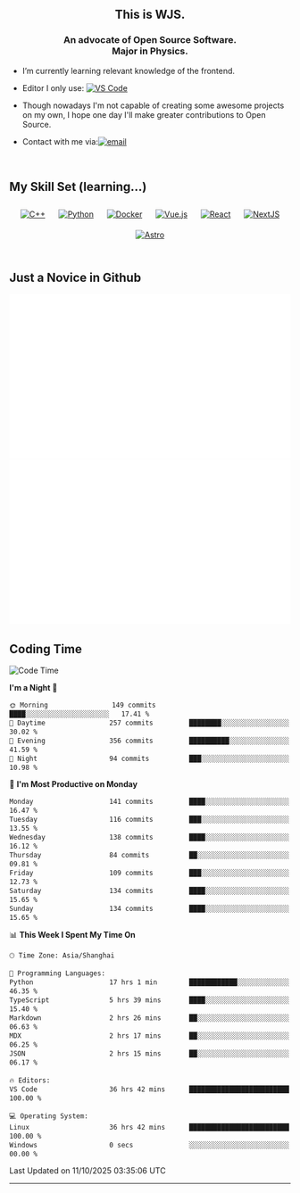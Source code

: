 ## <div align="center">This is WJS.</div>  
  

### <div align="center">An advocate of Open Source Software.<br>Major in Physics.</div>  
  

- I’m currently learning relevant knowledge of the frontend.  
  

- Editor I only use: [![VS Code](https://img.shields.io/badge/-VS%20Code-007ACC?style=plastic&logo=visual-studio-code)](https://code.visualstudio.com/)  
  

- Though nowadays I'm not capable of creating some awesome projects on my own, I hope one day I'll make greater contributions to Open Source.  
  

- Contact with me via:[![email](https://img.shields.io/badge/My-e--mail-red)](mailto:wjs@wjsphy.top)  
  

<br/>  


## My Skill Set (learning...)
<div align="center">  
<a href="https://www.cplusplus.com/" target="_blank"><img style="margin: 10px" src="https://profilinator.rishav.dev/skills-assets/cplusplus-original.svg" alt="C++" height="50" /></a>  
<a href="https://www.python.org/" target="_blank"><img style="margin: 10px" src="https://profilinator.rishav.dev/skills-assets/python-original.svg" alt="Python" height="50" /></a>  
<a href="https://www.docker.com/" target="_blank"><img style="margin: 10px" src="https://profilinator.rishav.dev/skills-assets/docker-original-wordmark.svg" alt="Docker" height="50" /></a>  
<a href="https://vuejs.org/" target="_blank"><img style="margin: 10px" src="https://profilinator.rishav.dev/skills-assets/vuejs-original-wordmark.svg" alt="Vue.js" height="50" /></a>  
<a href="https://reactjs.org/" target="_blank"><img style="margin: 10px" src="https://profilinator.rishav.dev/skills-assets/react-original-wordmark.svg" alt="React" height="50" /></a>  
<a href="https://nextjs.org/" target="_blank"><img style="margin: 10px" src="https://profilinator.rishav.dev/skills-assets/nextjs.png" alt="NextJS" height="50" /></a>  
<a href="https://www.astro.build/" target="_blank"><img style="margin: 10px" src="https://profilinator.rishav.dev/skills-assets/astro.svg" alt="Astro" height="50" /></a>   
</div>

<br/>  


## Just a Novice in Github  
![](https://raw.githubusercontent.com/wjsoj/github-stats-transparent/output/generated/overview.svg)
![](https://raw.githubusercontent.com/wjsoj/github-stats-transparent/output/generated/languages.svg)

## Coding Time

<!--START_SECTION:waka-->
![Code Time](http://img.shields.io/badge/Code%20Time-1%2C443%20hrs%2047%20mins-blue)

**I'm a Night 🦉** 

```text
🌞 Morning                149 commits         ████░░░░░░░░░░░░░░░░░░░░░   17.41 % 
🌆 Daytime                257 commits         ████████░░░░░░░░░░░░░░░░░   30.02 % 
🌃 Evening                356 commits         ██████████░░░░░░░░░░░░░░░   41.59 % 
🌙 Night                  94 commits          ███░░░░░░░░░░░░░░░░░░░░░░   10.98 % 
```
📅 **I'm Most Productive on Monday** 

```text
Monday                   141 commits         ████░░░░░░░░░░░░░░░░░░░░░   16.47 % 
Tuesday                  116 commits         ███░░░░░░░░░░░░░░░░░░░░░░   13.55 % 
Wednesday                138 commits         ████░░░░░░░░░░░░░░░░░░░░░   16.12 % 
Thursday                 84 commits          ██░░░░░░░░░░░░░░░░░░░░░░░   09.81 % 
Friday                   109 commits         ███░░░░░░░░░░░░░░░░░░░░░░   12.73 % 
Saturday                 134 commits         ████░░░░░░░░░░░░░░░░░░░░░   15.65 % 
Sunday                   134 commits         ████░░░░░░░░░░░░░░░░░░░░░   15.65 % 
```


📊 **This Week I Spent My Time On** 

```text
🕑︎ Time Zone: Asia/Shanghai

💬 Programming Languages: 
Python                   17 hrs 1 min        ████████████░░░░░░░░░░░░░   46.35 % 
TypeScript               5 hrs 39 mins       ████░░░░░░░░░░░░░░░░░░░░░   15.40 % 
Markdown                 2 hrs 26 mins       ██░░░░░░░░░░░░░░░░░░░░░░░   06.63 % 
MDX                      2 hrs 17 mins       ██░░░░░░░░░░░░░░░░░░░░░░░   06.25 % 
JSON                     2 hrs 15 mins       ██░░░░░░░░░░░░░░░░░░░░░░░   06.17 % 

🔥 Editors: 
VS Code                  36 hrs 42 mins      █████████████████████████   100.00 % 

💻 Operating System: 
Linux                    36 hrs 42 mins      █████████████████████████   100.00 % 
Windows                  0 secs              ░░░░░░░░░░░░░░░░░░░░░░░░░   00.00 % 
```


 Last Updated on 11/10/2025 03:35:06 UTC
<!--END_SECTION:waka-->

----

<!--
**wjsoj/wjsoj** is a ✨ _special_ ✨ repository because its `README.md` (this file) appears on your GitHub profile.

Here are some ideas to get you started:

- 🔭 I’m currently working on ...
- 🌱 I’m currently learning ...
- 👯 I’m looking to collaborate on ...
- 🤔 I’m looking for help with ...
- 💬 Ask me about ...
- 📫 How to reach me: ...
- 😄 Pronouns: ...
- ⚡ Fun fact: ...
-->
